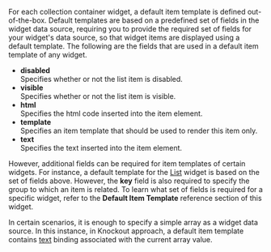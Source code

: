 For each collection container widget, a default item template is defined out-of-the-box. Default templates are based on a predefined set of fields in the widget data source, requiring you to provide the required set of fields for your widget's data source, so that widget items are displayed using a default template. The following are the fields that are used in a default item template of any widget.

- **disabled**  
Specifies whether or not the list item is disabled.
- **visible**  
Specifies whether or not the list item is visible.
- **html**  
Specifies the html code inserted into the item element.
- **template**  
Specifies an item template that should be used to render this item only.
- **text**  
Specifies the text inserted into the item element.

However, additional fields can be required for item templates of certain widgets. For instance, a default template for the [List](/api-reference/10%20UI%20Widgets/dxList '/Documentation/ApiReference/UI_Widgets/dxList/') widget is based on the set of fields above. However, the **key** field is also required to specify the group to which an item is related. To learn what set of fields is required for a specific widget, refer to the **Default Item Template** reference section of this widget.

In certain scenarios, it is enough to specify a simple array as a widget data source. In this instance, in Knockout approach, a default item template contains [text](https://knockoutjs.com/documentation/text-binding.html) binding associated with the current array value.